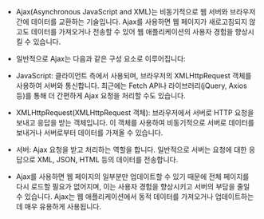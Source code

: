 * Ajax(Asynchronous JavaScript and XML)는 비동기적으로 웹 서버와 브라우저 간에 데이터를 교환하는 기술입니다. Ajax를 사용하면 웹 페이지가 새로고침되지 않고도 데이터를 가져오거나 전송할 수 있어 웹 애플리케이션의 사용자 경험을 향상시킬 수 있습니다.

* 일반적으로 Ajax는 다음과 같은 구성 요소로 이루어집니다:

* JavaScript: 클라이언트 측에서 사용되며, 브라우저의 XMLHttpRequest 객체를 사용하여 서버와 통신합니다. 최근에는 Fetch API나 라이브러리(jQuery, Axios 등)를 통해 더 간편하게 Ajax 요청을 처리할 수도 있습니다.

* XMLHttpRequest(XMLHttpRequest 객체): 브라우저에서 서버로 HTTP 요청을 보내고 응답을 받는 객체입니다. 이 객체를 사용하여 비동기적으로 서버로 데이터를 보내거나 서버로부터 데이터를 가져올 수 있습니다.

* 서버: Ajax 요청을 받고 처리하는 역할을 합니다. 일반적으로 서버는 요청에 대한 응답으로 XML, JSON, HTML 등의 데이터를 전송합니다.

* Ajax를 사용하면 웹 페이지의 일부분만 업데이트할 수 있기 때문에 전체 페이지를 다시 로드할 필요가 없어지며, 이는 사용자 경험을 향상시키고 서버의 부담을 줄일 수 있습니다. Ajax는 웹 애플리케이션에서 동적 데이터를 가져오거나 업데이트하는 데 매우 유용하게 사용됩니다.